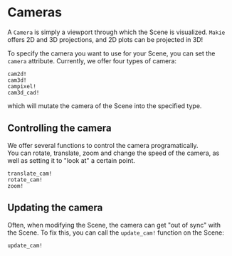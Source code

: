 # Cameras

A `Camera` is simply a viewport through which the Scene is visualized.  `Makie` offers 2D and 3D projections, and 2D plots can be projected in 3D!

To specify the camera you want to use for your Scene, you can set the `camera` attribute.  Currently, we offer four types of camera:

```@docs
cam2d!
cam3d!
campixel!
cam3d_cad!
```

which will mutate the camera of the Scene into the specified type.

## Controlling the camera

We offer several functions to control the camera programatically.  
You can rotate, translate, zoom and change the speed of the camera, as well as setting it to "look at" a certain point.

```@docs
translate_cam!
rotate_cam!
zoom!
```

## Updating the camera

Often, when modifying the Scene, the camera can get "out of sync" with the Scene.  To fix this, you can call the `update_cam!` function on the Scene:
```@docs
update_cam!
```

